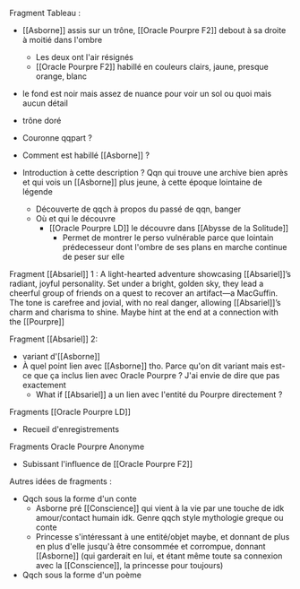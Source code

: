 Fragment Tableau :
- [[Asborne]] assis sur un trône, [[Oracle Pourpre F2]] debout à sa droite à moitié dans l'ombre
	- Les deux ont l'air résignés
	- [[Oracle Pourpre F2]] habillé en couleurs clairs, jaune, presque orange, blanc
- le fond est noir mais assez de nuance pour voir un sol ou quoi mais aucun détail
- trône doré

- Couronne qqpart ?
- Comment est habillé [[Asborne]] ?
- Introduction à cette description ? Qqn qui trouve une archive bien après et qui vois un [[Asborne]] plus jeune, à cette époque lointaine de légende
	- Découverte de qqch à propos du passé de qqn, banger
	- Où et qui le découvre
		- [[Oracle Pourpre LD]] le découvre dans [[Abysse de la Solitude]] 
			- Permet de montrer le perso vulnérable parce que lointain prédecesseur dont l'ombre de ses plans en marche continue de peser sur elle

Fragment [[Absariel]] 1 :
A light-hearted adventure showcasing [[Absariel]]’s radiant, joyful personality. Set under a bright, golden sky, they lead a cheerful group of friends on a quest to recover an artifact—a MacGuffin. The tone is carefree and jovial, with no real danger, allowing [[Absariel]]’s charm and charisma to shine. Maybe hint at the end at a connection with the [[Pourpre]]

Fragment [[Absariel]] 2:
- variant d'[[Asborne]]
- À quel point lien avec [[Asborne]] tho. Parce qu'on dit variant mais est-ce que ça inclus lien avec Oracle Pourpre ? J'ai envie de dire que pas exactement
	- What if [[Absariel]] a un lien avec l'entité du Pourpre directement ?

Fragments [[Oracle Pourpre LD]]
- Recueil d'enregistrements

Fragments Oracle Pourpre Anonyme
- Subissant l'influence de [[Oracle Pourpre F2]]

Autres idées de fragments :
- Qqch sous la forme d'un conte
	- Asborne pré [[Conscience]] qui vient à la vie par une touche de idk amour/contact humain idk. Genre qqch style mythologie greque ou conte
	- Princesse s'intéressant à une entité/objet maybe, et donnant de plus en plus d'elle jusqu'à être consommée et corrompue, donnant [[Asborne]] (qui garderait en lui, et étant même toute sa connexion avec la [[Conscience]], la princesse pour toujours)
- Qqch sous la forme d'un poème